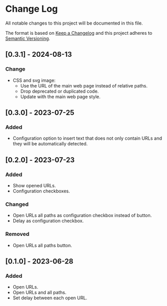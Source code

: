 # Change Log

All notable changes to this project will be documented in this file.

The format is based on [Keep a Changelog](http://keepachangelog.com/)
and this project adheres to [Semantic Versioning](http://semver.org/).

## [0.3.1] - 2024-08-13
### Change
- CSS and svg image:
  - Use the URL of the main web page instead of relative paths.
  - Drop deprecated or duplicated code.
  - Update with the main web page style.

## [0.3.0] - 2023-07-25
### Added
- Configuration option to insert text that does not only contain URLs and they will be automatically detected.

## [0.2.0] - 2023-07-23
### Added
- Show opened URLs.
- Configuration checkboxes.

### Changed
- Open URLs all paths as configuration checkbox instead of button.
- Delay as configuration checkbox.

### Removed
- Open URLs all paths button.

## [0.1.0] - 2023-06-28
### Added
- Open URLs.
- Open URLs and all paths.
- Set delay between each open URL.

